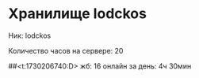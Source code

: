 # Хранилище lodckos
Ник: lodckos

Количество часов на сервере: 20

##<t:1730206740:D>
жб: 16
онлайн за день: 4ч 30мин
